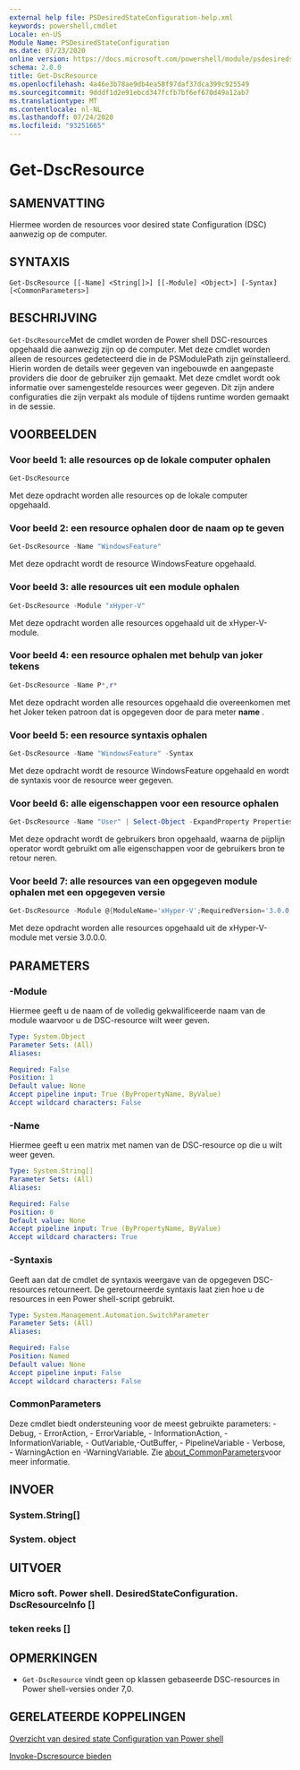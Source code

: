 ```yaml
---
external help file: PSDesiredStateConfiguration-help.xml
keywords: powershell,cmdlet
Locale: en-US
Module Name: PSDesiredStateConfiguration
ms.date: 07/23/2020
online version: https://docs.microsoft.com/powershell/module/psdesiredstateconfiguration/get-dscresource?view=powershell-5.1&WT.mc_id=ps-gethelp
schema: 2.0.0
title: Get-DscResource
ms.openlocfilehash: 4a46e3b78ae9db4ea58f97daf37dca399c925549
ms.sourcegitcommit: 9dddf1d2e91ebcd347fcfb7bf6ef670d49a12ab7
ms.translationtype: MT
ms.contentlocale: nl-NL
ms.lasthandoff: 07/24/2020
ms.locfileid: "93251665"
---
```

# Get-DscResource

## SAMENVATTING
Hiermee worden de resources voor desired state Configuration (DSC) aanwezig op de computer.

## SYNTAXIS

```
Get-DscResource [[-Name] <String[]>] [[-Module] <Object>] [-Syntax] [<CommonParameters>]
```

## BESCHRIJVING

`Get-DscResource`Met de cmdlet worden de Power shell DSC-resources opgehaald die aanwezig zijn op de computer. Met deze cmdlet worden alleen de resources gedetecteerd die in de PSModulePath zijn geïnstalleerd. Hierin worden de details weer gegeven van ingebouwde en aangepaste providers die door de gebruiker zijn gemaakt. Met deze cmdlet wordt ook informatie over samengestelde resources weer gegeven. Dit zijn andere configuraties die zijn verpakt als module of tijdens runtime worden gemaakt in de sessie.

## VOORBEELDEN

### Voor beeld 1: alle resources op de lokale computer ophalen

```powershell
Get-DscResource
```

Met deze opdracht worden alle resources op de lokale computer opgehaald.

### Voor beeld 2: een resource ophalen door de naam op te geven

```powershell
Get-DscResource -Name "WindowsFeature"
```

Met deze opdracht wordt de resource WindowsFeature opgehaald.

### Voor beeld 3: alle resources uit een module ophalen

```powershell
Get-DscResource -Module "xHyper-V"
```

Met deze opdracht worden alle resources opgehaald uit de xHyper-V-module.

### Voor beeld 4: een resource ophalen met behulp van joker tekens

```powershell
Get-DscResource -Name P*,r*
```

Met deze opdracht worden alle resources opgehaald die overeenkomen met het Joker teken patroon dat is opgegeven door de para meter **name** .

### Voor beeld 5: een resource syntaxis ophalen

```powershell
Get-DscResource -Name "WindowsFeature" -Syntax
```

Met deze opdracht wordt de resource WindowsFeature opgehaald en wordt de syntaxis voor de resource weer gegeven.

### Voor beeld 6: alle eigenschappen voor een resource ophalen

```powershell
Get-DscResource -Name "User" | Select-Object -ExpandProperty Properties
```

Met deze opdracht wordt de gebruikers bron opgehaald, waarna de pijplijn operator wordt gebruikt om alle eigenschappen voor de gebruikers bron te retour neren.

### Voor beeld 7: alle resources van een opgegeven module ophalen met een opgegeven versie

```powershell
Get-DscResource -Module @{ModuleName='xHyper-V';RequiredVersion='3.0.0.0'}
```

Met deze opdracht worden alle resources opgehaald uit de xHyper-V-module met versie 3.0.0.0.

## PARAMETERS

### -Module

Hiermee geeft u de naam of de volledig gekwalificeerde naam van de module waarvoor u de DSC-resource wilt weer geven.

```yaml
Type: System.Object
Parameter Sets: (All)
Aliases:

Required: False
Position: 1
Default value: None
Accept pipeline input: True (ByPropertyName, ByValue)
Accept wildcard characters: False
```

### -Name

Hiermee geeft u een matrix met namen van de DSC-resource op die u wilt weer geven.

```yaml
Type: System.String[]
Parameter Sets: (All)
Aliases:

Required: False
Position: 0
Default value: None
Accept pipeline input: True (ByPropertyName, ByValue)
Accept wildcard characters: True
```

### -Syntaxis

Geeft aan dat de cmdlet de syntaxis weergave van de opgegeven DSC-resources retourneert. De geretourneerde syntaxis laat zien hoe u de resources in een Power shell-script gebruikt.

```yaml
Type: System.Management.Automation.SwitchParameter
Parameter Sets: (All)
Aliases:

Required: False
Position: Named
Default value: None
Accept pipeline input: False
Accept wildcard characters: False
```

### CommonParameters

Deze cmdlet biedt ondersteuning voor de meest gebruikte parameters: -Debug, - ErrorAction, - ErrorVariable, - InformationAction, -InformationVariable, - OutVariable,-OutBuffer, - PipelineVariable - Verbose, - WarningAction en -WarningVariable. Zie [about_CommonParameters](https://go.microsoft.com/fwlink/?LinkID=113216)voor meer informatie.

## INVOER

### System.String[]

### System. object

## UITVOER

### Micro soft. Power shell. DesiredStateConfiguration. DscResourceInfo []

### teken reeks []

## OPMERKINGEN

- `Get-DscResource` vindt geen op klassen gebaseerde DSC-resources in Power shell-versies onder 7,0.

## GERELATEERDE KOPPELINGEN

[Overzicht van desired state Configuration van Power shell](/powershell/scripting/dsc/overview/overview)

[Invoke-Dscresource bieden](Invoke-DscResource.md)

